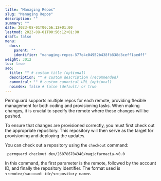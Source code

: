 ```yaml
---
title: "Managing Repos"
slug: "Managing Repos"
description: ""
summary: ""
date: 2023-08-01T00:56:12+01:00
lastmod: 2023-08-01T00:56:12+01:00
draft: false
menu:
  docs:
    parent: ""
    identifier: "managing-repos-877e4c04952b438fb838d3ceff1aedff"
weight: 3012
toc: true
seo:
  title: "" # custom title (optional)
  description: "" # custom description (recommended)
  canonical: "" # custom canonical URL (optional)
  noindex: false # false (default) or true
---
```


Permguard supports multiple repos for each remote, providing flexible management for both coding and provisioning tasks. When making changes, it is crucial to specify the remote where these changes will be pushed.

To ensure that changes are provisioned correctly, you must first check out the appropriate repository. This repository will then serve as the target for provisioning and deploying the updates.

You can check out a repository using the `checkout` command:

```bash
 permguard checkout dev/268786704340/magicfarmacia-v0.0
```

In this command, the first parameter is the remote, followed by the account ID, and finally the repository identifier. The format used is `<remote>/<account-id>/<repository-name>`.
